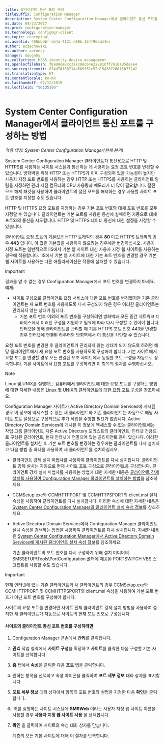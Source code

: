 ```yaml
---
title: 클라이언트 통신 포트 구성
titleSuffix: Configuration Manager
description: System Center Configuration Manager에서 클라이언트 통신 포트를 설정합니다.
ms.date: 04/23/2017
ms.prod: configuration-manager
ms.technology: configmgr-client
ms.topic: conceptual
ms.assetid: 406bbdbf-ab4a-4121-a68b-154f96ea14ec
author: aczechowski
ms.author: aaroncz
manager: dougeby
ms.collection: M365-identity-device-management
ms.openlocfilehash: f8909ce8cc3a7c98c64e227810ff7916a85de7e4
ms.sourcegitcommit: 874d78f08714a509f61c52b154387268f5b73242
ms.translationtype: HT
ms.contentlocale: ko-KR
ms.lasthandoff: 02/12/2019
ms.locfileid: "56135360"
---
```

# <a name="how-to-configure-client-communication-ports-in-system-center-configuration-manager"></a>System Center Configuration Manager에서 클라이언트 통신 포트를 구성하는 방법

*적용 대상: System Center Configuration Manager(현재 분기)*

System Center Configuration Manager 클라이언트가 통신용으로 HTTP 및 HTTPS를 사용하는 사이트 시스템과 통신하는 데 사용하는 요청 포트 번호를 변경할 수 있습니다. 방화벽을 위해 HTTP 또는 HTTPS가 이미 구성되어 있을 가능성이 높지만 사용자 지정 포트 번호를 사용하는 경우 HTTP 또는 HTTPS를 사용하는 클라이언트 알림을 지정하면 관리 지점 컴퓨터의 CPU 사용량과 메모리가 더 많이 필요합니다. 절전 모드 해제 패킷을 사용하여 클라이언트의 절전 모드를 해제하는 경우 사용할 사이트 포트 번호를 지정할 수도 있습니다.  

 HTTP 및 HTTPS 요청 포트를 지정하는 경우 기본 포트 번호와 대체 포트 번호를 모두 지정할 수 있습니다. 클라이언트는 기본 포트를 사용한 통신에 실패하면 자동으로 대체 포트와의 통신을 시도합니다. HTTP 및 HTTPS 데이터 통신에 대한 설정을 지정할 수 있습니다.  

 클라이언트 요청 포트의 기본값은 HTTP 트래픽의 경우 **80** 이고 HTTPS 트래픽의 경우 **443** 입니다. 이 값은 기본값을 사용하지 않으려는 경우에만 변경하십시오. 사용자 지정 포트는 일반적으로 IIS에서 기본 웹 사이트 대신 사용자 지정 웹 사이트를 사용하는 경우에 적용합니다. IIS에서 기본 웹 사이트에 대한 기본 포트 번호를 변경할 경우 기본 웹 사이트를 사용하는 다른 애플리케이션은 작동에 실패할 수 있습니다.  

> [!IMPORTANT]
>  결과를 알 수 없는 경우 Configuration Manager에서 포트 번호를 변경하지 마세요. 예제:  
> 
> - 사이트 구성으로 클라이언트 요청 서비스에 대한 포트 번호를 변경했지만 기존 클라이언트는 새 포트 번호를 사용하도록 다시 구성되지 않은 경우 이러한 클라이언트는 관리되지 않는 상태가 됩니다.  
>   -   기본 포트 번호 이외의 포트 번호를 구성하려면 방화벽과 모든 중간 네트워크 디바이스에서 이러한 구성을 지원하고 필요에 따라 다시 구성할 수 있어야 합니다. 인터넷을 통해 클라이언트를 관리할 때 기본 HTTPS 포트 번호 443을 변경할 경우 인터넷에 연결된 라우터와 방화벽에서 이 통신을 차단할 수 있습니다.  

 요청 포트 번호를 변경한 후 클라이언트가 관리되지 않는 상태가 되지 않도록 하려면 해당 클라이언트에서 새 요청 포트 번호를 사용하도록 구성해야 합니다. 기본 사이트에서 요청 포트를 변경할 경우 모든 연결된 보조 사이트에서 동일한 포트 구성을 자동으로 상속합니다. 기본 사이트에서 요청 포트를 구성하려면 이 항목의 절차를 수행하십시오.  

> [!NOTE]  
>  Linux 및 UNIX를 실행하는 컴퓨터에서 클라이언트에 대한 요청 포트를 구성하는 방법에 대한 자세한 내용은 [Linux 및 UNIX의 클라이언트에 대한 요청 포트 구성](../../../core/clients/deploy/deploy-clients-to-unix-and-linux-servers.md#BKMK_ConfigLnUClientCommuincations)을 참조하세요.  

 Configuration Manager 사이트가 Active Directory Domain Services에 게시된 경우 이 정보에 액세스할 수 있는 새 클라이언트와 기존 클라이언트는 자동으로 해당 사이트 포트 설정으로 구성되므로 추가 작업을 수행할 필요가 없습니다. Active Directory Domain Services에 게시된 이 정보에 액세스할 수 없는 클라이언트에는 작업 그룹 클라이언트, 다른 Active Directory 포리스트의 클라이언트, 인터넷 전용으로 구성된 클라이언트, 현재 인터넷에 연결되어 있는 클라이언트 등이 있습니다. 이러한 클라이언트를 설치한 후 기본 포트 번호를 변경하는 경우에는 클라이언트를 다시 설치하고 다음 방법 중 하나를 사용하여 새 클라이언트를 설치하십시오.  

- 클라이언트 강제 설치 마법사를 사용하여 클라이언트를 다시 설치합니다. 클라이언트 강제 설치는 자동으로 현재 사이트 포트 구성으로 클라이언트를 구성합니다. 클라이언트 강제 설치 마법사를 사용하는 방법에 대한 자세한 내용은 [클라이언트 강제 설치를 사용하여 Configuration Manager 클라이언트를 설치하는 방법](../../../core/clients/deploy/deploy-clients-to-windows-computers.md#BKMK_ClientPush)을 참조하세요.  

- CCMSetup.exe와 CCMHTTPPORT 및 CCMHTTPSPORT의 client.msi 설치 속성을 사용하여 클라이언트를 다시 설치합니다. 이러한 속성에 대한 자세한 내용은 [System Center Configuration Manager의 클라이언트 설치 속성 정보](../../../core/clients/deploy/about-client-installation-properties.md)를 참조하세요.  

- Active Directory Domain Services에서 Configuration Manager 클라이언트 설치 속성을 검색하는 방법을 사용하여 클라이언트를 다시 설치합니다. 자세한 내용은 [System Center Configuration Manager에서 Active Directory Domain Services에 게시된 클라이언트 설치 속성 정보](../../../core/clients/deploy/about-client-installation-properties-published-to-active-directory-domain-services.md)를 참조하세요.  

  기존 클라이언트의 포트 번호를 다시 구성하기 위해 설치 미디어의 SMSSETUP\Tools\PortConfiguration 폴더에 제공된 PORTSWITCH.VBS 스크립트를 사용할 수도 있습니다.  

> [!IMPORTANT]  
>  현재 인터넷에 있는 기존 클라이언트와 새 클라이언트의 경우 CCMSetup.exe와 CCMHTTPPORT 및 CCMHTTPSPORT의 client.msi 속성을 사용하여 기본 포트 번호가 아닌 포트 번호를 구성해야 합니다.  

 사이트의 요청 포트를 변경하면 사이트 전체 클라이언트 강제 설치 방법을 사용하여 설치한 새 클라이언트가 자동으로 사이트의 현재 포트 번호로 구성됩니다.  

#### <a name="to-configure-the-client-communication-port-numbers-for-a-site"></a>사이트의 클라이언트 통신 포트 번호를 구성하려면  

1. Configuration Manager 콘솔에서 **관리**를 클릭합니다.  

2. **관리** 작업 영역에서 **사이트 구성**을 확장하고 **사이트**를 클릭한 다음 구성할 기본 사이트를 선택합니다.  

3. **홈** 탭에서 **속성**을 클릭한 다음 **포트** 탭을 클릭합니다.  

4. 원하는 항목을 선택하고 속성 아이콘을 클릭하여 **포트 세부 정보** 대화 상자를 표시합니다.  

5. **포트 세부 정보** 대화 상자에서 항목의 포트 번호와 설명을 지정한 다음 **확인**을 클릭합니다.  

6. IIS를 실행하는 사이트 시스템에 **SMSWeb** 이라는 사용자 지정 웹 사이트 이름을 사용할 경우 **사용자 지정 웹 사이트 사용** 을 선택합니다.  

7. **확인** 을 클릭하여 사이트의 속성 대화 상자를 닫습니다.  

   계층의 모든 기본 사이트에 대해 이 절차를 반복합니다.

